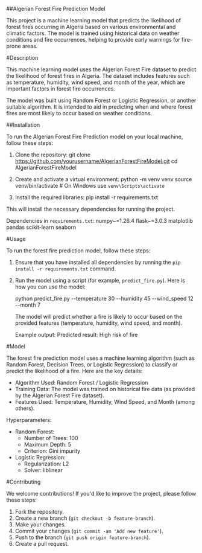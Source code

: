 ##Algerian Forest Fire Prediction Model

This project is a machine learning model that predicts the likelihood of forest fires occurring in Algeria based on various environmental and climatic factors. The model is trained using historical data on weather conditions and fire occurrences, helping to provide early warnings for fire-prone areas.

#Description

This machine learning model uses the Algerian Forest Fire dataset to predict the likelihood of forest fires in Algeria. The dataset includes features such as temperature, humidity, wind speed, and month of the year, which are important factors in forest fire occurrences.

The model was built using Random Forest or Logistic Regression, or another suitable algorithm. It is intended to aid in predicting when and where forest fires are most likely to occur based on weather conditions.

##Installation

To run the Algerian Forest Fire Prediction model on your local machine, follow these steps:

1. Clone the repository:
    git clone https://github.com/yourusername/AlgerianForestFireModel.git
    cd AlgerianForestFireModel

2. Create and activate a virtual environment:
    python -m venv venv
    source venv/bin/activate  # On Windows use `venv\Scripts\activate`

3. Install the required libraries:
    pip install -r requirements.txt

This will install the necessary dependencies for running the project.

Dependencies in `requirements.txt`:
numpy~=1.26.4
flask~=3.0.3
matplotlib
pandas
scikit-learn
seaborn

#Usage

To run the forest fire prediction model, follow these steps:

1. Ensure that you have installed all dependencies by running the `pip install -r requirements.txt` command.

2. Run the model using a script (for example, `predict_fire.py`). Here is how you can use the model:

    python predict_fire.py --temperature 30 --humidity 45 --wind_speed 12 --month 7

    The model will predict whether a fire is likely to occur based on the provided features (temperature, humidity, wind speed, and month).

    Example output:
    Predicted result: High risk of fire


#Model

The forest fire prediction model uses a machine learning algorithm (such as Random Forest, Decision Trees, or Logistic Regression) to classify or predict the likelihood of a fire. Here are the key details:

- Algorithm Used: Random Forest / Logistic Regression
- Training Data: The model was trained on historical fire data (as provided by the Algerian Forest Fire dataset).
- Features Used: Temperature, Humidity, Wind Speed, and Month (among others).

Hyperparameters:
- Random Forest:
    - Number of Trees: 100
    - Maximum Depth: 5
    - Criterion: Gini impurity
- Logistic Regression:
    - Regularization: L2
    - Solver: liblinear


#Contributing

We welcome contributions! If you'd like to improve the project, please follow these steps:

1. Fork the repository.
2. Create a new branch (`git checkout -b feature-branch`).
3. Make your changes.
4. Commit your changes (`git commit -am 'Add new feature'`).
5. Push to the branch (`git push origin feature-branch`).
6. Create a pull request.

